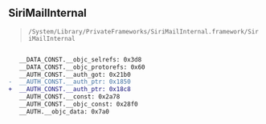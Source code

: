 ## SiriMailInternal

> `/System/Library/PrivateFrameworks/SiriMailInternal.framework/SiriMailInternal`

```diff

   __DATA_CONST.__objc_selrefs: 0x3d8
   __DATA_CONST.__objc_protorefs: 0x60
   __AUTH_CONST.__auth_got: 0x21b0
-  __AUTH_CONST.__auth_ptr: 0x1850
+  __AUTH_CONST.__auth_ptr: 0x18c8
   __AUTH_CONST.__const: 0x2a78
   __AUTH_CONST.__objc_const: 0x28f0
   __AUTH.__objc_data: 0x7a0

```
